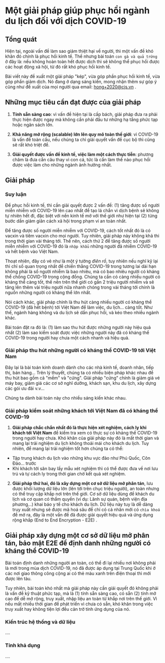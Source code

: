# Một giải pháp giúp phục hồi ngành du lịch đối với dịch COVID-19


## Tổng quát 

Hiện tại, ngoài vấn đề làm sao giảm thiệt hại về người, thì một vấn đề khó khăn đó chính là phục hồi kinh tế. Thế nhưng bài toán `con gà và quả trứng` ở đây là: nếu không hoàn toàn hết được dịch thì sẽ không thể phục hồi được các hoạt động xã hội, từ đó rất khó phục hồi kinh tế. 

Bài viết này đề xuất một giải pháp "kép", vừa góp phần phục hồi kinh tế, vừa góp phần giảm dịch. Nó đang ở dạng sáng kiến, mong nhận thêm sự góp ý cũng như đề xuất của mọi người qua email: hong+2020@cjs.vn . 


## Những mục tiêu cần đạt được của giải pháp

1. **Tính sẵn sàng cao**: vì vấn đề hiện tại là cấp bách, giải pháp đưa ra phải thực hiện được ngay mà không cần phải đầu tư những hạ tầng phức tạp hoặc ngân sách lớn. 

2. **Khả năng mở rộng (scalable) lớn lên quy mô toàn thế giới**: vì COVID-19 là vấn đề toàn cầu, nếu chúng ta chỉ giải quyết vấn đề cục bộ thì cũng sẽ rất khó triệt để. 

3. **Giải quyết được vấn đề kinh tế, việc làm một cách thực tiễn**: phương châm là đưa cần câu thay vì con cá, tức là cần làm thế nào phục hồi được việc làm cho những ngành ảnh hưởng nhất. 

## Giải pháp

### Suy luận

Để phục hồi kinh tế, thì cần giải quyết được 2 vấn đề: (1) tăng được số người miễn nhiễm với COVID-19 lên cao nhất để tạo lá chắn vì dịch bệnh sẽ không tự nhiên hết đi, đặc biệt với nền kinh tế mở với thế giới như hiện tại (2) từng bước dần giảm giãn cách xã hội trong phạm vi an toàn nhất. 

Để tăng được số người miễn nhiễm với COVID-19, cách tốt nhất đó là có vacxin và tiêm vacxin cho mọi người. Tuy nhiên, giải pháp này không khả thi trong thời gian vài tháng tới. Thế nên, cách thứ 2 để tăng được số người miễn nhiễm với COVID-19 đó là `nhập khẩu` những người đã nhiễm COVID-19 và hết bệnh vào Việt Nam. 

Thoạt nhiên, đây có vẻ như là một ý tưởng *điên rồ*, tuy nhiên nếu nghĩ kỹ lại thì chỉ số quan trọng nhất để chiến thằng COVID-19 trong tương lai dài hạn không phải là số người nhiễm là bao nhiêu, mà có bao nhiêu người có kháng thể chống COVID-19 trong cộng đồng. Chúng ta cần có càng nhiều người có kháng thể càng tốt, thế nên trên thế giới có gần 2 triệu người nhiễm và sẽ tăng lên thêm vài triệu người nữa nhanh chóng trong vài tháng tới chính là nguồn những người có kháng thể lớn nhất. 

Nói cách khác, giải pháp chính là thu hút càng nhiều người có kháng thể COVID-19 (đã hết bệnh) tới Việt Nam để làm việc, du lịch... càng tốt. Như thế, ngành hàng không và du lịch sẽ dần phục hồi, và kéo theo nhiều ngành khác. 

Bài toán đặt ra đó là: (1) làm sao thu hút được những người này hiệu quả nhất (2) làm sao kiểm soát được việc những người này đã có kháng thể COVID-19 trong người hay chưa một cách nhanh và hiệu quả. 

### Giải pháp thu hút những người có kháng thể COVID-19 tới Việt Nam

Đây lại là bài toán kinh doanh dành cho các nhà kinh tế, doanh nhân, tiếp thị, bán hàng... Trên lý thuyết, chúng ta có nhiều biện pháp khác nhau để thu hút bao gồm cả "mềm" và "cứng". Giải pháp "cứng" chính là giảm giá vé máy bay, giảm giá các cơ sở nghĩ dưỡng, khách sạn, khu du lịch, xây dựng các gói ưu đãi v.v... 

Chúng ta dành bài toán này cho nhiều sáng kiến khác nhau. 

### Giải pháp kiểm soát những khách tới Việt Nam đã có kháng thể COVID-19 

1. **Giải pháp chắc chắn nhất đó là thực hiện xét nghiệm, cách ly khi khách tới Việt Nam** để kiểm tra xem có thực sự có kháng thể COVID-19 trong người hay chưa. Khó khăn của giải pháp này đó là mất thời gian và mang lại trải nghiệm du lịch không thoải mái cho khách du lịch. Tuy nhiên, để mang lại trải nghiệm tốt hơn chúng ta có thể:

- Tập trung khách du lịch vào những khu vực đảo như Phú Quốc, Côn Đảo... trước 
- Khi khách tới sân bay lấy mẫu xét nghiệm thì có thể được đưa về nơi lưu trú và tự cách ly trong thời gian chờ kết quả xét nghiệm. 


2. **Giải pháp thứ hai, đó là xây dựng một cơ sở dữ liệu mở phân tán**, lưu được khối lượng dữ liệu lớn (lên tới trên chục triệu người), an toàn nhưng có thể truy cập khắp nơi trên thế giới. Cơ sở dữ liệu dùng để khách du lịch và cơ quan có thẩm quyền (ví dụ: Lãnh sự quán, bệnh viện địa phương...) khai báo y tế cho khách du lịch. Dữ liệu này tuy là dễ dàng truy xuất nhưng sẽ được mã hoá sâu để chỉ có cá nhân mới có `chìa khoá` để mở ra, đây là một vấn đề đã được giải quyết hiệu quả và ứng dụng rộng khắp (End to End Encryption - E2E) . 

## Giải pháp xây dựng một cơ sở dữ liệu mở phân tán, bảo mật E2E để định danh những người có kháng thể COVID-19

Bài toán định danh những người an toàn, có thể đi lại nhiều nơi không phải là mới trong mùa dịch COVID-19, nó đã được áp dụng tại Trung Quốc khi ở các nơi giao thông công cộng ai có thẻ màu xanh trên điện thoại thì mới được lên tàu. 

Tuy nhiên, bài toán khó nhất mà giải pháp này cần giải quyết đó không phải là vấn đề kỹ thuật phức tạp, mà là (1) tính sẵn sàng cao, có sẵn (2) tính mở cao để dễ mở rộng, truy xuất, nhập liệu an toàn từ khắp nơi trên thế giới. Vì nếu mất nhiều thời gian để phát triển vì chưa có sẵn, khó khăn trong việc truy xuất hay không tiện lợi đều cản trở tính ứng dụng của nó. 

### Kiến trúc hệ thống và dữ liệu
....

### Tính khả dụng 
....
